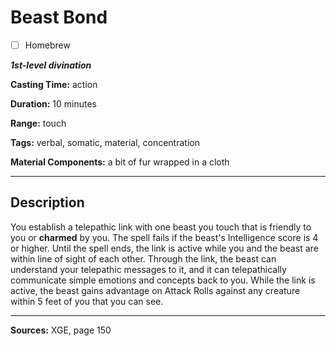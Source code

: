 # Beast Bond

- [ ] Homebrew

***1st-level divination***

**Casting Time:** action

**Duration:** 10 minutes

**Range:** touch

**Tags:** verbal, somatic, material, concentration

**Material Components:** a bit of fur wrapped in a cloth

---

## Description
You establish a telepathic link with one beast you touch that is friendly to you or **charmed** by you.
The spell fails if the beast's Intelligence score is 4 or higher.
Until the spell ends, the link is active while you and the beast are within line of sight of each other.
Through the link, the beast can understand your telepathic messages to it, and it can telepathically communicate simple emotions and concepts back to you.
While the link is active, the beast gains advantage on Attack Rolls against any creature within 5 feet of you that you can see.

---

**Sources:** XGE, page 150
